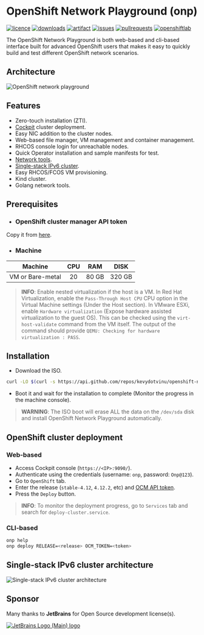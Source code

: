 # OpenShift Network Playground (onp)
[![licence](https://img.shields.io/github/license/kevydotvinu/openshift-network-playground)](https://github.com/kevydotvinu/openshift-network-playground/blob/master/LICENSE)
[![downloads](https://img.shields.io/github/downloads/kevydotvinu/openshift-network-playground/total)](https://github.com/kevydotvinu/openshift-network-playground/releases)
[![artifact](https://img.shields.io/github/actions/workflow/status/kevydotvinu/openshift-network-playground/build-customize-artifact.yaml)](https://github.com/kevydotvinu/openshift-network-playground/actions/workflows/build-customize-artifact.yaml)
[![issues](https://img.shields.io/github/issues/kevydotvinu/openshift-network-playground)](https://github.com/kevydotvinu/openshift-network-playground/issues)
[![pullrequests](https://img.shields.io/github/issues-pr/kevydotvinu/openshift-network-playground)](https://github.com/kevydotvinu/openshift-network-playground/pulls)
[![openshiftlab](https://img.shields.io/badge/openshift%20-lab-orange)](https://github.com/kevydotvinu/openshift-network-playground)

The OpenShift Network Playground is both web-based and cli-based interface built for advanced OpenShift users that makes it easy to quickly build and test different OpenShift network scenarios.

## Architecture
![OpenShift network playground](../media/onp-architecture.png?raw=true)

## Features
- Zero-touch installation (ZTI).
- [Cockpit](https://cockpit-project.org/) cluster deployment.
- Easy NIC addition to the cluster nodes.
- Web-based file manager, VM management and container management.
- RHCOS console login for unreachable nodes.
- Quick Operator installation and sample manifests for test.
- [Network tools](https://github.com/openshift/network-tools).
- [Single-stack IPv6 cluster](#single-stack-ipv6-cluster-architecture).
- Easy RHCOS/FCOS VM provisioning.
- Kind cluster.
- Golang network tools.

## Prerequisites
* ### OpenShift cluster manager API token
Copy it from [here](https://console.redhat.com/openshift/token/show).

* ### Machine
|Machine|CPU|RAM|DISK|
|:-:|:-:|:-:|:-:|
|VM or Bare-metal|20|80 GB|320 GB|

> **INFO**: Enable nested virtualization if the host is a VM. In Red Hat Virtualization, enable the `Pass-Through Host CPU` CPU option in the Virtual Machine settings (Under the Host section). In VMware ESXi, enable `Hardware virtualization` (Expose hardware assisted virtualization to the guest OS). This can be checked using the `virt-host-validate` command from the VM itself. The output of the command should provide `QEMU: Checking for hardware virtualization : PASS`.

## Installation
- Download the ISO.
```bash
curl -LO $(curl -s https://api.github.com/repos/kevydotvinu/openshift-network-playground/releases/latest | grep "browser_download_url.*\.iso" | cut -d : -f 2,3 | tr -d \")
```
- Boot it and wait for the installation to complete (Monitor the progress in the machine console).
> **WARNING**: The ISO boot will erase ALL the data on the `/dev/sda` disk and install OpenShift Network Playground automatically.

## OpenShift cluster deployment
### Web-based
- Access Cockpit console (`https://<IP>:9090/`).
- Authenticate using the credentials (username: `onp`, password: `Onp@123`).
- Go to `OpenShift` tab.
- Enter the release (`stable-4.12`, `4.12.2`, etc) and [OCM API token](https://console.redhat.com/openshift/token/show).
- Press the `Deploy` button.

> **INFO**: To monitor the deployment progress, go to `Services` tab and search for `deploy-cluster.service`.

### CLI-based
```bash
onp help
onp deploy RELEASE=<release> OCM_TOKEN=<token>
```
## Single-stack IPv6 cluster architecture
![Single-stack IPv6 cluster architecture](../media/onp-ipv6.png?raw=true)

## Sponsor
Many thanks to **JetBrains** for Open Source development license(s).

[![JetBrains Logo (Main) logo](https://resources.jetbrains.com/storage/products/company/brand/logos/jb_beam.svg)](https://jb.gg/OpenSourceSupport)
